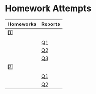 # Homework Attempts

| Homeworks | Reports |
|-|-|
| [:one:](1) | |
|            | [Q1](1/hw1-i.jl.ipynb)        |
|            | [Q2](1/hw1-ii.jl.ipynb)       |
|            | [Q3](1/hw1-iii-iv-v.jl.ipynb) |
| [:two:](2) | |
|            | [Q1](hw2-Q1.ipynb) |
|            | [Q2](hw2-Q2.ipynb) |

